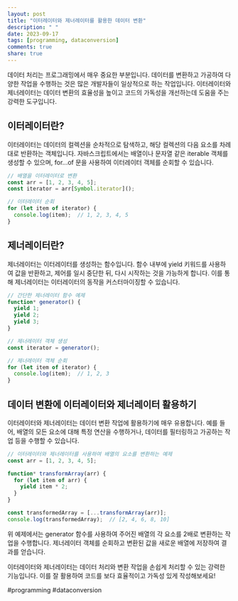 ```yaml
---
layout: post
title: "이터레이터와 제너레이터를 활용한 데이터 변환"
description: " "
date: 2023-09-17
tags: [programming, dataconversion]
comments: true
share: true
---
```


데이터 처리는 프로그래밍에서 매우 중요한 부분입니다. 데이터를 변환하고 가공하여 다양한 작업을 수행하는 것은 많은 개발자들이 일상적으로 하는 작업입니다. 이터레이터와 제너레이터는 데이터 변환의 효율성을 높이고 코드의 가독성을 개선하는데 도움을 주는 강력한 도구입니다.

## 이터레이터란?

이터레이터는 데이터의 컬렉션을 순차적으로 탐색하고, 해당 컬렉션의 다음 요소를 차례대로 반환하는 객체입니다. 자바스크립트에서는 배열이나 문자열 같은 iterable 객체를 생성할 수 있으며, for...of 문을 사용하여 이터레이터 객체를 순회할 수 있습니다.

```javascript
// 배열을 이터레이터로 변환
const arr = [1, 2, 3, 4, 5];
const iterator = arr[Symbol.iterator]();

// 이터레이터 순회
for (let item of iterator) {
  console.log(item);  // 1, 2, 3, 4, 5
}
```

## 제너레이터란?

제너레이터는 이터레이터를 생성하는 함수입니다. 함수 내부에 yield 키워드를 사용하여 값을 반환하고, 제어를 일시 중단한 뒤, 다시 시작하는 것을 가능하게 합니다. 이를 통해 제너레이터는 이터레이터의 동작을 커스터마이징할 수 있습니다.

```javascript
// 간단한 제너레이터 함수 예제
function* generator() {
  yield 1;
  yield 2;
  yield 3;
}

// 제너레이터 객체 생성
const iterator = generator();

// 제너레이터 객체 순회
for (let item of iterator) {
  console.log(item);  // 1, 2, 3
}
```

## 데이터 변환에 이터레이터와 제너레이터 활용하기

이터레이터와 제너레이터는 데이터 변환 작업에 활용하기에 매우 유용합니다. 예를 들어, 배열의 모든 요소에 대해 특정 연산을 수행하거나, 데이터를 필터링하고 가공하는 작업 등을 수행할 수 있습니다.

```javascript
// 이터레이터와 제너레이터를 사용하여 배열의 요소를 변환하는 예제
const arr = [1, 2, 3, 4, 5];

function* transformArray(arr) {
  for (let item of arr) {
    yield item * 2;
  }
}

const transformedArray = [...transformArray(arr)];
console.log(transformedArray);  // [2, 4, 6, 8, 10]
```

위 예제에서는 generator 함수를 사용하여 주어진 배열의 각 요소를 2배로 변환하는 작업을 수행합니다. 제너레이터 객체를 순회하고 변환된 값을 새로운 배열에 저장하여 결과를 얻습니다.

이터레이터와 제너레이터는 데이터 처리와 변환 작업을 손쉽게 처리할 수 있는 강력한 기능입니다. 이를 잘 활용하여 코드를 보다 효율적이고 가독성 있게 작성해보세요!

#programming #dataconversion